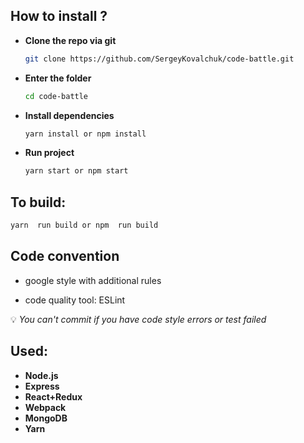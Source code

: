 ## How to install ?
 
* **Clone the repo via git**
    ```bash 
    git clone https://github.com/SergeyKovalchuk/code-battle.git
    ```
* **Enter the folder**
     ```bash
     cd code-battle
     ```
* **Install dependencies**
     ```bash
     yarn install or npm install
     ```
* **Run project**
    ```bash
    yarn start or npm start
    ```


## To build: 

```bash
yarn  run build or npm  run build
```

## Code convention

* google style with additional rules

* code quality tool: ESLint

:bulb:  *You can\'t commit if you have code style errors  or test failed*


## Used: 

* **Node.js**
* **Express**
* **React+Redux**
* **Webpack**
* **MongoDB**
* **Yarn**


